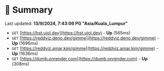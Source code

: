 # 📖 Summary
Last updated: **13/9/2024, 7:43:06 PG "Asia/Kuala_Lumpur"**

- `GET` [https://hst.ujol.dev](https://hst.ujol.dev) - **Up** (565ms)
- `GET` [https://reddviz.deno.dev/gimme](https://reddviz.deno.dev/gimme) - **Up** (1696ms)
- `GET` [https://reddviz.amar.kim/gimme](https://reddviz.amar.kim/gimme) - **Up** (1636ms)
- `GET` [https://dumb.onrender.com](https://dumb.onrender.com) - **Up** (308ms)
